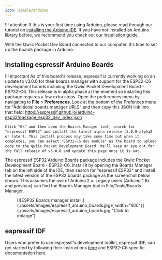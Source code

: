 ```yaml
---
icon: simple/arduino
---
```


!!! attention
	If this is your first time using Arduino, please read through our tutorial on [installing the Arduino IDE](https://learn.sparkfun.com/tutorials/installing-arduino-ide). If you have not installed an Arduino library before, we recommend you check out our [installation guide](https://learn.sparkfun.com/tutorials/installing-an-arduino-library).

With the Qwiic Pocket Dev Board connected to our computer, it's time to set up the boards package in Arduino.

## Installing espressif Arduino Boards

!!! important
    As of this board's release, espressif is currently working on an update to v3.0.0 for their boards manager with support for the ESP32-C6 development boards including the Qwiic Pocket Development Board - ESP32-C6. This release is in alpha phase at the moment so installing this package requires a few extra steps. Open the preferences menu by navigating to <b>File</b> > <b>Preferences</b>. Look at the bottom of the Prefences menu for "Additional boards manager URLS" and then copy this JSON link into that field:
    https://espressif.github.io/arduino-esp32/package_esp32_dev_index.json

    Click "Ok" and then open the Boards Manager tool, search for "espressif ESP32" and install the latest alpha release (3.0.0-alpha2 or later). This install process may take some time but when it completes, you can select "ESP32-C6 dev module" as the board to upload code to the Qwiic Pocket Development Board. We'll keep an eye out for the full release of v3.0.0 and update this page once it is out.

The espressif ESP32 Arduino Boards package includes the Qwiic Pocket Development Board - ESP32-C6. Install it by opening the Boards Manager tab on the left side of the IDE, then search for "espressif ESP32" and install the latest version of the ESP32 boards package as the screenshot below shows. This assumes the use of Arduino 2.x. Legacy users (Arduino 1.8x and previous) can find the Boards Manager tool in File/Tools/Boards Manager.

<figure markdown>
[![ESP32 Boards manager install.](./assets/images/espressif_arduino_boards.jpg){ width="400"}](./assets/images/espressif_arduino_boards.jpg "Click to enlarge")
</figure>

## espressif IDF

Users who prefer to use espressif's development toolkit, espressif IDF, can get started by following their instructions [here](https://www.espressif.com/en/products/sdks/esp-idf) and  ESP32-C6 specific documentation [here](https://docs.espressif.com/projects/esp-idf/en/stable/esp32c6/index.html). 
